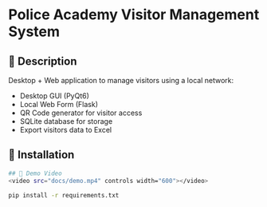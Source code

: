 # Police Academy Visitor Management System

## 📌 Description
Desktop + Web application to manage visitors using a local network:
- Desktop GUI (PyQt6)
- Local Web Form (Flask)
- QR Code generator for visitor access
- SQLite database for storage
- Export visitors data to Excel

## 🚀 Installation
```bash
## 🎥 Demo Video
<video src="docs/demo.mp4" controls width="600"></video>

pip install -r requirements.txt
